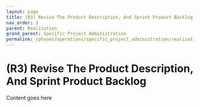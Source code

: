 ```yaml
---
layout: page
title: (R3) Revise The Product Description, And Sprint Product Backlog
nav_order: 3
parent: Realization
grand_parent: Specific Project Administration
permalink: /phases/operations/specific_project_administration/realization/r3/
---
```


# (R3) Revise The Product Description, And Sprint Product Backlog
Content goes here